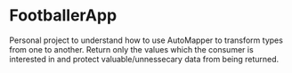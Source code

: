 # FootballerApp

Personal project to understand how to use AutoMapper to transform types from one to another. 
Return only the values which the consumer is interested in and protect valuable/unnessecary data from being returned.
